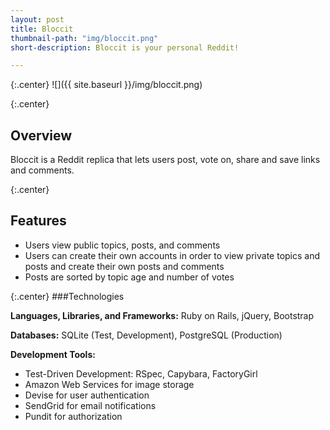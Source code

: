 ```yaml
---
layout: post
title: Bloccit
thumbnail-path: "img/bloccit.png"
short-description: Bloccit is your personal Reddit!

---
```


{:.center}
![]({{ site.baseurl }}/img/bloccit.png)

{:.center}
## Overview

Bloccit is a Reddit replica that lets users post, vote on, share and save links and comments. 

{:.center}
## Features

* Users view public topics, posts, and comments
* Users can create their own accounts in order to view private topics and  
  posts and create their own posts and comments
* Posts are sorted by topic age and number of votes

{:.center}
###Technologies

**Languages, Libraries, and Frameworks:** Ruby on Rails, jQuery, Bootstrap

**Databases:** SQLite (Test, Development), PostgreSQL (Production)

**Development Tools:** 

* Test-Driven Development: RSpec, Capybara, FactoryGirl
* Amazon Web Services for image storage
* Devise for user authentication
* SendGrid for email notifications
* Pundit for authorization
